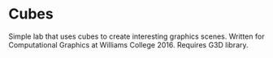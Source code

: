 # Cubes

Simple lab that uses cubes to create interesting graphics scenes. Written for Computational Graphics at Williams College 2016.
Requires G3D library.
